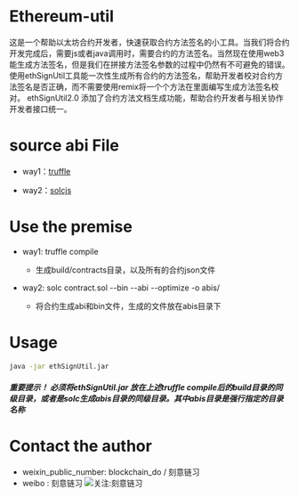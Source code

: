 # Ethereum-util
这是一个帮助以太坊合约开发者，快速获取合约方法签名的小工具。当我们将合约开发完成后，需要js或者java调用时，需要合约的方法签名。当然现在使用web3能生成方法签名，但是我们在拼接方法签名参数的过程中仍然有不可避免的错误。使用ethSignUtil工具能一次性生成所有合约的方法签名，帮助开发者校对合约方法签名是否正确，而不需要使用remix将一个个方法在里面编写生成方法签名校对。
ethSignUtil2.0 添加了合约方法文档生成功能，帮助合约开发者与相关协作开发者接口统一。


# source abi File
* way1：[truffle](https://github.com/trufflesuite/truffle-contract)

* way2：[solcjs](https://github.com/ethereum/solc-js)


# Use the premise
* way1: truffle compile 

  - 生成build/contracts目录，以及所有的合约json文件
  
* way2: solc contract.sol --bin --abi --optimize -o abis/

  - 将合约生成abi和bin文件，生成的文件放在abis目录下

# Usage
```bash
java -jar ethSignUtil.jar
```

##### 重要提示！ 必须将ethSignUtil.jar 放在上述truffle compile后的build目录的同级目录，或者是solc生成abis目录的同级目录。其中abis目录是强行指定的目录名称


# Contact the author
* weixin_public_number: blockchain_do / 刻意链习
* weibo : 刻意链习
![关注:刻意链习](https://mmbiz.qpic.cn/mmbiz_jpg/4MfEpgamqxM3EMC3rkQlhd9f1kgKEaKiamjVj4NC2mWa7xgibgVEKeI6cT1kXqxSwEjEJgxKwcmREicT5283KqYGQ/640?wx_fmt=jpeg&tp=webp&wxfrom=5&wx_lazy=1&wx_co=1)
